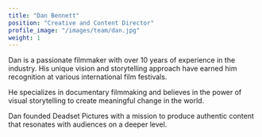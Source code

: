 ```yaml
---
title: "Dan Bennett"
position: "Creative and Content Director"
profile_image: "/images/team/dan.jpg"
weight: 1
---
```


Dan is a passionate filmmaker with over 10 years of experience in the industry. His unique vision and storytelling approach have earned him recognition at various international film festivals.

He specializes in documentary filmmaking and believes in the power of visual storytelling to create meaningful change in the world.

Dan founded Deadset Pictures with a mission to produce authentic content that resonates with audiences on a deeper level.


 